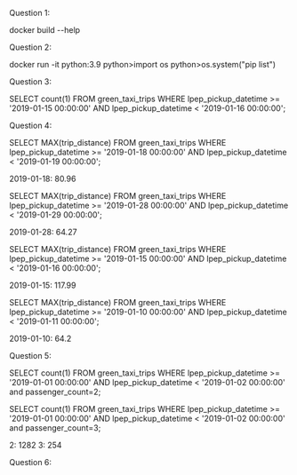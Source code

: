 
Question 1:

docker build --help



Question 2:

docker run -it python:3.9
python>import os
python>os.system("pip list")



Question 3:

SELECT count(1) FROM green_taxi_trips WHERE lpep_pickup_datetime >= '2019-01-15 00:00:00'
       AND lpep_pickup_datetime <  '2019-01-16 00:00:00';



Question 4:

SELECT MAX(trip_distance) FROM green_taxi_trips WHERE lpep_pickup_datetime >= '2019-01-18 00:00:00'
       AND lpep_pickup_datetime <  '2019-01-19 00:00:00';

2019-01-18: 80.96

SELECT MAX(trip_distance) FROM green_taxi_trips WHERE lpep_pickup_datetime >= '2019-01-28 00:00:00'
       AND lpep_pickup_datetime <  '2019-01-29 00:00:00';

2019-01-28: 64.27

SELECT MAX(trip_distance) FROM green_taxi_trips WHERE lpep_pickup_datetime >= '2019-01-15 00:00:00'
       AND lpep_pickup_datetime <  '2019-01-16 00:00:00';

2019-01-15: 117.99

SELECT MAX(trip_distance) FROM green_taxi_trips WHERE lpep_pickup_datetime >= '2019-01-10 00:00:00'
       AND lpep_pickup_datetime <  '2019-01-11 00:00:00';

2019-01-10: 64.2

Question 5:

SELECT count(1) FROM green_taxi_trips WHERE lpep_pickup_datetime >= '2019-01-01 00:00:00'
       AND lpep_pickup_datetime <  '2019-01-02 00:00:00' and passenger_count=2;

SELECT count(1) FROM green_taxi_trips WHERE lpep_pickup_datetime >= '2019-01-01 00:00:00'
       AND lpep_pickup_datetime <  '2019-01-02 00:00:00' and passenger_count=3;


2: 1282  3: 254


Question 6:
